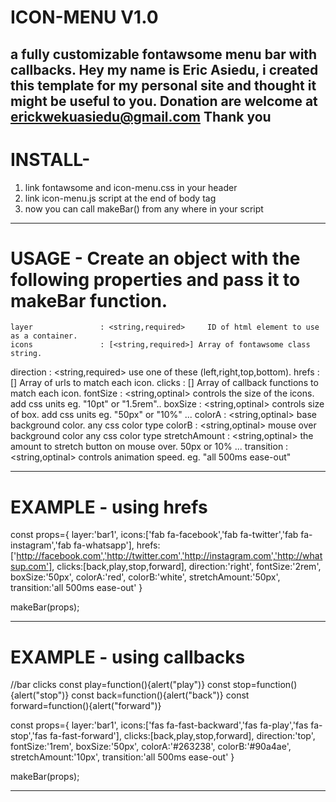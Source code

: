 
# ICON-MENU V1.0 
a fully customizable fontawsome menu bar with callbacks.
Hey my name is Eric Asiedu, i created this template 
for my personal site and thought it might be useful to you.
Donation are welcome at erickwekuasiedu@gmail.com Thank you
----------------------------------------------------------------------------------------------------

# INSTALL-

1. link fontawsome and icon-menu.css in your header
2. link icon-menu.js script at the end of body tag
3. now you can call makeBar() from any where in your script

----------------------------------------------------------------------------------------------------

# USAGE - Create an object with the following properties and pass it to makeBar function.

	layer 				: <string,required> 	ID of html element to use as a container.
	icons 				: [<string,required>] Array of fontawsome class string.
  direction			: <string,required> use one of these (left,right,top,bottom).
  hrefs					: [<string>] 	Array of urls to match each icon.
  clicks				: [<callback>] 	Array of callback functions to match each icon.
  fontSize			: <string,optinal> controls the size of the icons. add css units eg. "10pt" or "1.5rem"..
  boxSize				: <string,optinal> controls size of box. add css units eg. "50px" or "10%" ...
  colorA				: <string,optinal> base background color. any css color type
  colorB				: <string,optinal> mouse over background color any css color type
  stretchAmount	: <string,optinal> the amount to stretch button on mouse over. 50px or 10% ...
  transition		: <string,optinal> controls animation speed. eg. "all 500ms ease-out"
  
------------------------------------------------------------------------------------------------

# EXAMPLE - using hrefs

const props={
	layer:'bar1', 
	icons:['fab fa-facebook','fab fa-twitter','fab fa-instagram','fab fa-whatsapp'],
  hrefs:['http://facebook.com','http://twitter.com','http://instagram.com','http://whatsup.com'],
  clicks:[back,play,stop,forward],
  direction:'right',
  fontSize:'2rem',
  boxSize:'50px',
  colorA:'red',
  colorB:'white',
  stretchAmount:'50px',
  transition:'all 500ms ease-out'
}

makeBar(props);

----------------------------------------------------------------------------------------------------

# EXAMPLE - using callbacks

//bar clicks
const play=function(){alert("play")}
const stop=function(){alert("stop")}
const back=function(){alert("back")}
const forward=function(){alert("forward")}

const props={
	layer:'bar1', 
	icons:['fas fa-fast-backward','fas fa-play','fas fa-stop','fas fa-fast-forward'],
  clicks:[back,play,stop,forward],
  direction:'top',
  fontSize:'1rem',
  boxSize:'50px',
  colorA:'#263238',
  colorB:'#90a4ae',
  stretchAmount:'10px',
  transition:'all 500ms ease-out'
}

makeBar(props);

---------------------------------------------------------------------------------------------------


